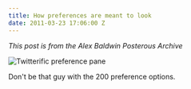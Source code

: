 ```yaml
---
title: How preferences are meant to look
date: 2011-03-23 17:06:00 Z
---
```


*This post is from the Alex Baldwin Posterous Archive*

![Twitterific preference pane](twitterific-settings.jpg)

Don't be that guy with the 200 preference options.
